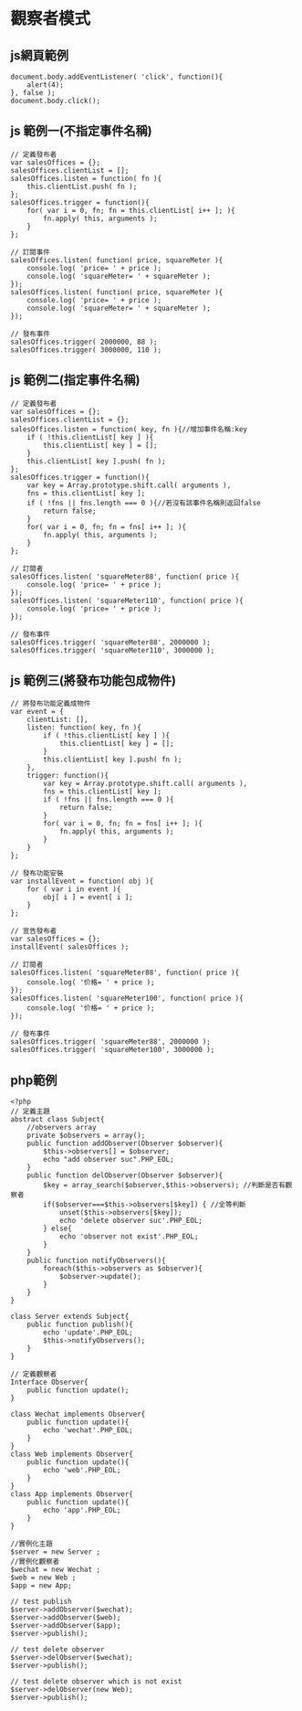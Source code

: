 # 觀察者模式

## js網頁範例
    document.body.addEventListener( 'click', function(){
        alert(4);
    }, false );
    document.body.click();

## js 範例一(不指定事件名稱)
    // 定義發布者
    var salesOffices = {}; 
    salesOffices.clientList = []; 
    salesOffices.listen = function( fn ){ 
        this.clientList.push( fn ); 
    };
    salesOffices.trigger = function(){ 
        for( var i = 0, fn; fn = this.clientList[ i++ ]; ){
            fn.apply( this, arguments ); 
        }
    };

    // 訂閱事件
    salesOffices.listen( function( price, squareMeter ){ 
        console.log( 'price= ' + price );
        console.log( 'squareMeter= ' + squareMeter );
    });
    salesOffices.listen( function( price, squareMeter ){ 
        console.log( 'price= ' + price );
        console.log( 'squareMeter= ' + squareMeter );
    });

    // 發布事件
    salesOffices.trigger( 2000000, 88 );
    salesOffices.trigger( 3000000, 110 );

## js 範例二(指定事件名稱)
    // 定義發布者
    var salesOffices = {};
    salesOffices.clientList = {};
    salesOffices.listen = function( key, fn ){//增加事件名稱:key
        if ( !this.clientList[ key ] ){
            this.clientList[ key ] = [];
        }
        this.clientList[ key ].push( fn );
    };
    salesOffices.trigger = function(){
        var key = Array.prototype.shift.call( arguments ),
        fns = this.clientList[ key ];
        if ( !fns || fns.length === 0 ){//若沒有該事件名稱則返回false
            return false;
        }
        for( var i = 0, fn; fn = fns[ i++ ]; ){
            fn.apply( this, arguments );
        }
    };

    // 訂閱者
    salesOffices.listen( 'squareMeter88', function( price ){
        console.log( 'price= ' + price );
    });
    salesOffices.listen( 'squareMeter110', function( price ){
        console.log( 'price= ' + price ); 
    });

    // 發布事件
    salesOffices.trigger( 'squareMeter88', 2000000 ); 
    salesOffices.trigger( 'squareMeter110', 3000000 ); 

## js 範例三(將發布功能包成物件)
    // 將發布功能定義成物件
    var event = {
        clientList: [],
        listen: function( key, fn ){
            if ( !this.clientList[ key ] ){
                this.clientList[ key ] = [];
            }
            this.clientList[ key ].push( fn );
        },
        trigger: function(){
            var key = Array.prototype.shift.call( arguments ),
            fns = this.clientList[ key ];
            if ( !fns || fns.length === 0 ){
                return false;
            }
            for( var i = 0, fn; fn = fns[ i++ ]; ){
                fn.apply( this, arguments ); 
            }
        }
    };

    // 發布功能安裝
    var installEvent = function( obj ){
        for ( var i in event ){
            obj[ i ] = event[ i ];
        }
    };

    // 宣告發布者
    var salesOffices = {};
    installEvent( salesOffices );

    // 訂閱者
    salesOffices.listen( 'squareMeter88', function( price ){
        console.log( '价格= ' + price );
    });
    salesOffices.listen( 'squareMeter100', function( price ){
        console.log( '价格= ' + price );
    });

    // 發布事件
    salesOffices.trigger( 'squareMeter88', 2000000 );
    salesOffices.trigger( 'squareMeter100', 3000000 ); 

## php範例
    <?php
    // 定義主題
    abstract class Subject{
        //observers array
        private $observers = array();
        public function addObserver(Observer $observer){
            $this->observers[] = $observer;
            echo "add observer suc".PHP_EOL;
        }
        public function delObserver(Observer $observer){
            $key = array_search($observer,$this->observers); //判斷是否有觀察者
            if($observer===$this->observers[$key]) { //全等判斷
                unset($this->observers[$key]);
                echo 'delete observer suc'.PHP_EOL;
            } else{
                echo 'observer not exist'.PHP_EOL;
            }
        }
        public function notifyObservers(){
            foreach($this->observers as $observer){
                $observer->update();
            }
        }
    }

    class Server extends Subject{
        public function publish(){
            echo 'update'.PHP_EOL;
            $this->notifyObservers();
        }
    }

    // 定義觀察者
    Interface Observer{
        public function update();
    }

    class Wechat implements Observer{
        public function update(){
            echo 'wechat'.PHP_EOL;
        }
    }
    class Web implements Observer{
        public function update(){
            echo 'web'.PHP_EOL;
        }
    }
    class App implements Observer{
        public function update(){
            echo 'app'.PHP_EOL;
        }
    }

    //實例化主題
    $server = new Server ;
    //實例化觀察者
    $wechat = new Wechat ;
    $web = new Web ;
    $app = new App;

    // test publish
    $server->addObserver($wechat);
    $server->addObserver($web);
    $server->addObserver($app);
    $server->publish();

    // test delete observer
    $server->delObserver($wechat);
    $server->publish();

    // test delete observer which is not exist
    $server->delObserver(new Web);
    $server->publish();